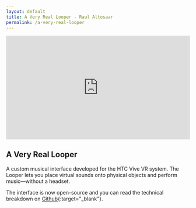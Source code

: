 ```yaml
---
layout: default
title: A Very Real Looper - Raul Altosaar
permalink: /a-very-real-looper
---
```


<div class="case">

<html>

<div style="padding:56.25% 0 0 0;position:relative;" class="iframe"><iframe src="https://player.vimeo.com/video/288778622?color=ff9933&title=1&byline=0&portrait=0" style="position:absolute;top:0;left:0;width:100%;height:100%;" frameborder="0" webkitallowfullscreen mozallowfullscreen allowfullscreen></iframe></div><script src="https://player.vimeo.com/api/player.js"></script>

</html>

## A Very Real Looper ##

A custom musical interface developed for the HTC Vive VR system. The Looper lets you place virtual sounds onto physical objects and perform music—without a headset. 

The interface is now open-source and you can read the technical breakdown on [Github](https://github.com/raulaltosaar/a-very-real-looper){:target="_blank"}.

</div>